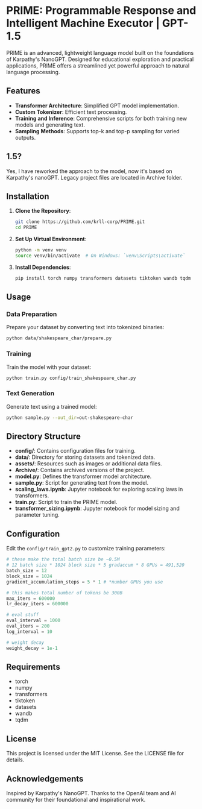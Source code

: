 # PRIME: Programmable Response and Intelligent Machine Executor | GPT-1.5

PRIME is an advanced, lightweight language model built on the foundations of Karpathy's NanoGPT. Designed for educational exploration and practical applications, PRIME offers a streamlined yet powerful approach to natural language processing.

## Features

- **Transformer Architecture**: Simplified GPT model implementation.
- **Custom Tokenizer**: Efficient text processing.
- **Training and Inference**: Comprehensive scripts for both training new models and generating text.
- **Sampling Methods**: Supports top-k and top-p sampling for varied outputs.

## 1.5?
Yes, I have reworked the approach to the model, now it's based on Karpathy's nanoGPT. Legacy project files are located in Archive folder.

## Installation

1. **Clone the Repository**:

    ```bash
    git clone https://github.com/krll-corp/PRIME.git
    cd PRIME
    ```

2. **Set Up Virtual Environment**:

    ```bash
    python -m venv venv
    source venv/bin/activate  # On Windows: `venv\Scripts\activate`
    ```

3. **Install Dependencies**:

    ```bash
    pip install torch numpy transformers datasets tiktoken wandb tqdm
    ```

## Usage

### Data Preparation

Prepare your dataset by converting text into tokenized binaries:

```bash
python data/shakespeare_char/prepare.py
```

### Training

Train the model with your dataset:

```bash
python train.py config/train_shakespeare_char.py
```

### Text Generation

Generate text using a trained model:

```bash
python sample.py --out_dir=out-shakespeare-char
```

## Directory Structure

- **config/**: Contains configuration files for training.
- **data/**: Directory for storing datasets and tokenized data.
- **assets/**: Resources such as images or additional data files.
- **Archive/**: Contains archived versions of the project.
- **model.py**: Defines the transformer model architecture.
- **sample.py**: Script for generating text from the model.
- **scaling_laws.ipynb**: Jupyter notebook for exploring scaling laws in transformers.
- **train.py**: Script to train the PRIME model.
- **transformer_sizing.ipynb**: Jupyter notebook for model sizing and parameter tuning.

## Configuration

Edit the `config/train_gpt2.py` to customize training parameters:

```python
# these make the total batch size be ~0.5M
# 12 batch size * 1024 block size * 5 gradaccum * 8 GPUs = 491,520
batch_size = 12
block_size = 1024
gradient_accumulation_steps = 5 * 1 # *number GPUs you use

# this makes total number of tokens be 300B
max_iters = 600000
lr_decay_iters = 600000

# eval stuff
eval_interval = 1000
eval_iters = 200
log_interval = 10

# weight decay
weight_decay = 1e-1
```

## Requirements

- torch
- numpy
- transformers
- tiktoken
- datasets
- wandb
- tqdm

## License

This project is licensed under the MIT License. See the LICENSE file for details.

## Acknowledgements

Inspired by Karpathy's NanoGPT. Thanks to the OpenAI team and  AI community for their foundational and inspirational work.
